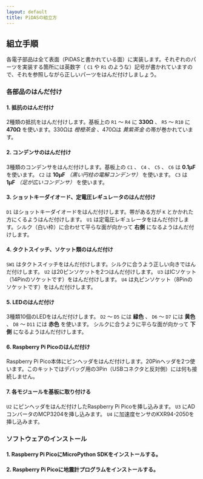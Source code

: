 ```yaml
---
layout: default
title: PiDASの組立方
---
```


## 組立手順

各電子部品は全て表面（PiDASと書かれている面）に実装します。それぞれのパーツを実装する箇所には英数字（ `C1` や `R1` のような）記号が書かれていますので、それを参照しながら正しいパーツをはんだ付けしましょう。

### 各部品のはんだ付け

#### 1. 抵抗のはんだ付け

2種類の抵抗をはんだ付けします。基板上の `R1` ～ `R4` に **330Ω** 、 `R5` ～ `R10` に **470Ω** を使います。330Ωは *橙橙茶金* 、470Ωは *黄紫茶金* の帯が巻かれています。

#### 2. コンデンサのはんだ付け

3種類のコンデンサをはんだ付けします。基板上の `C1` 、 `C4` 、 `C5` 、 `C6` は **0.1μF** を使います。 `C2` は **10μF** *（黒い円柱の電解コンデンサ）* を使います。 `C3` は **1μF** *（足が広いコンデンサ）* を使います。

#### 3. ショットキーダイオード、定電圧レギュレータのはんだ付け

`D1` はショットキーダイオードをはんだ付けします。帯がある方が `K` とかかれた方にくるようはんだ付けします。
`U1` は定電圧レギュレータをはんだ付けします。シルク（白い枠）に合わせて平らな面が向かって **右側** になるようはんだ付けします。

#### 4. タクトスイッチ、ソケット類のはんだ付け

`SW1` はタクトスイッチをはんだ付けします。シルクに合うよう正しい向きではんだ付けします。
`U2` は20ピンソケットを2つはんだ付けします。
`U3` はICソケット（14Pinのソケットです）をはんだ付けします。
`U4` は丸ピンソケット（8Pinのソケットです）をはんだ付けします。

#### 5. LEDのはんだ付け

3種類10個のLEDをはんだ付けします。 `D2` ～ `D5` には **緑色** 、 `D6` ～ `D7` には **黄色** 、 `D8` ～ `D11` には **赤色** を使います。
シルクに合うように平らな面が向かって **下側** になるようはんだ付けします。

#### 6. Raspberry Pi Picoのはんだ付け

Raspberry Pi Pico本体にピンヘッダをはんだ付けします。20Pinヘッダを2つ使います。このキットではデバッグ用の3Pin（USBコネクタと反対側）には何も接続しません。

#### 7. 各モジュールを基板に取り付ける

`U2` にピンヘッダをはんだ付けしたRaspberry Pi Picoを挿し込みます。 `U3` にADコンバータのMCP3204を挿し込みます。 `U4` に加速度センサのKXR94-2050を挿し込みます。

### ソフトウェアのインストール

#### 1. Raspberry Pi PicoにMicroPython SDKをインストールする。


#### 2. Raspberry Pi Picoに地震計プログラムをインストールする。
